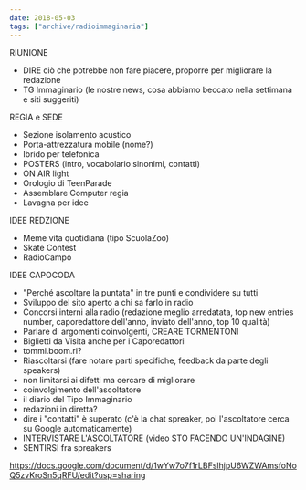 ```yaml
---
date: 2018-05-03
tags: ["archive/radioimmaginaria"]
---
```

RIUNIONE

- DIRE ciò che potrebbe non fare piacere, proporre per migliorare la redazione
- TG Immaginario (le nostre news, cosa abbiamo beccato nella settimana e siti suggeriti)

REGIA e SEDE

- Sezione isolamento acustico
- Porta-attrezzatura mobile (nome?)
- Ibrido per telefonica
- POSTERS (intro, vocabolario sinonimi, contatti)
- ON AIR light
- Orologio di TeenParade
- Assemblare Computer regia
- Lavagna per idee

IDEE REDZIONE

- Meme vita quotidiana (tipo ScuolaZoo)
- Skate Contest
- RadioCampo

IDEE CAPOCODA

- "Perché ascoltare la puntata" in tre punti e condividere su tutti
- Sviluppo del sito aperto a chi sa farlo in radio
- Concorsi interni alla radio (redazione meglio arredatata, top new entries number, caporedattore dell'anno, inviato dell'anno, top 10 qualità)
- Parlare di argomenti coinvolgenti, CREARE TORMENTONI
- Biglietti da Visita anche per i Caporedattori
- tommi.boom.ri?
- Riascoltarsi (fare notare parti specifiche, feedback da parte degli speakers)
- non limitarsi ai difetti ma cercare di migliorare
- coinvolgimento dell'ascoltatore
- il diario del Tipo Immaginario
- redazioni in diretta?
- dire i "contatti" è superato (c'è la chat spreaker, poi l'ascoltatore cerca su Google automaticamente)
- INTERVISTARE L'ASCOLTATORE (video STO FACENDO UN'INDAGINE)
- SENTIRSI fra spreakers

https://docs.google.com/document/d/1wYw7o7f1rLBFslhjpU6WZWAmsfoNoQ5zvKroSn5qRFU/edit?usp=sharing
